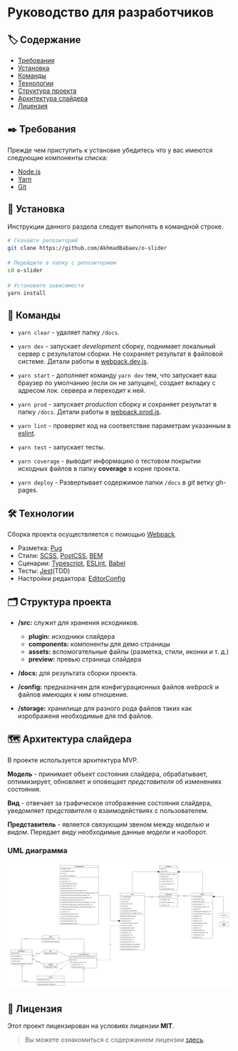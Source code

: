 Руководство для разработчиков
===========================

##  🏷️ Содержание

- [Требования](#requirements)
- [Установка](#installation)
- [Команды](#commands)
- [Технологии](#technologies)
- [Структура проекта](#structure)
- [Архитектура слайдера](#architecture)
- [Лицензия](#license)


##  <a name="requirements"></a> ✒️ Требования

Прежде чем приступить к установке убедитесь что у вас имеются следующие компоненты списка:

- [Node.js](https://nodejs.org/en/)
- [Yarn](https://yarnpkg.com)
- [Git](https://git-scm.com/)
  

##  <a name="installation"></a> 💾 Установка

Инструкции данного раздела следует выполнять в командной строке.

```bash
# Скачайте репозиторий
git clone https://github.com/AkhmadBabaev/o-slider
  
# Перейдите в папку с репозиторием
cd o-slider

# Установите зависимости
yarn install
```


##  <a name="commands"></a> 📗 Команды

- `yarn clear` - удаляет папку `/docs`.

- `yarn dev` - запускает *development* сборку, поднимает локальный сервер с результатом сборки. Не сохраняет результат в файловой системе. Детали работы в [webpack.dev.js](./config/webpack.dev.js).

- `yarn start` - дополняет команду `yarn dev` тем, что запускает ваш браузер по умолчанию (если он не запущен), создает вкладку с адресом лок. сервера и переходит к ней.

- `yarn prod` - запускает *production* сборку и сохраняет результат в папку `/docs`. Детали работы в [webpack.prod.js](./config/webpack.prod.js).

- `yarn lint` - проверяет код на соответствие параметрам указанным в [eslint](./.eslintrc.yml).  

- `yarn test` - запускает тесты.

- `yarn coverage` - выводит информацию о тестовом покрытии исходных файлов в папку **coverage** в корне проекта.

- `yarn deploy` - Развертывает содержимое папки `/docs` в _git_ ветку gh-pages.


##  <a name="technologies"></a> 🛠️ Технологии

Сборка проекта осуществляется с помощью [Webpack](https://webpack.js.org).

* Разметка: [Pug](https://pugjs.org/api/getting-started.html)
* Стили: [SCSS](https://sass-lang.com), [PostCSS](https://postcss.org), [BEM](https://ru.bem.info)
* Сценарии: [Typescript](https://www.typescriptlang.org), [ESLint](https://eslint.org/), [Babel](https://babeljs.io)
* Тесты: [Jest](https://jestjs.io)(TDD)
* Настройки редактора: [EditorConfig](https://editorconfig.org)


##  <a name="structure"></a> 🗂️ Структура проекта

 - **/src:** служит для хранения исходников.
    - **plugin:** исходники слайдера
    - **components:** компоненты для демо страницы
    - **assets:** вспомогательные файлы (разметка, стили, иконки и т. д.)
    - **preview:** превью страница слайдера

 - **/docs:** для результата сборки проекта.

 - **/config:** предназначен для конфигурационных файлов *webpack* и файлов имеющих к ним отношение.

 - **/storage:** хранилище для разного рода файлов таких как изрображеня необходимые для md файлов.


##  <a name="architecture"></a> 🗺️ Архитектура слайдера

В проекте используется архитектура MVP.

**Модель** - принимает объект состояния слайдера, обрабатывает, оптимизирует, обновляет и оповещает *представителя* об изменениях состояния.

**Вид** - отвечает за графическое отображение состояния слайдера, уведомляет *представителя* о взаимодействиях с пользователем.

**Представитель** - является связующим звеном между *моделью* и *видом*. Передает *виду* необходимые данные *модели* и наоборот.

### UML диаграмма

![UML-diagram](./storage/diagram.jpg)


##  <a name="license"></a> 📃 Лицензия

Этот проект лицензирован на условиях лицензии **MIT**.

> Вы можете ознакомиться с содержанием лицензии [здесь](./LICENSE.md).
